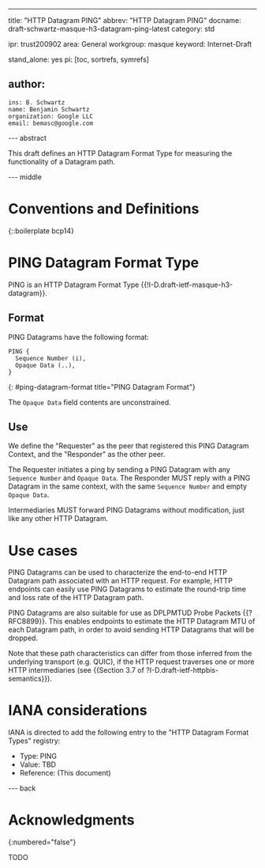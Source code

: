 ---
title: "HTTP Datagram PING"
abbrev: "HTTP Datagram PING"
docname: draft-schwartz-masque-h3-datagram-ping-latest
category: std

ipr: trust200902
area: General
workgroup: masque
keyword: Internet-Draft

stand_alone: yes
pi: [toc, sortrefs, symrefs]

author:
 -
    ins: B. Schwartz
    name: Benjamin Schwartz
    organization: Google LLC
    email: bemasc@google.com


--- abstract

This draft defines an HTTP Datagram Format Type for measuring the functionality of a Datagram path.

--- middle

# Conventions and Definitions

{::boilerplate bcp14}

# PING Datagram Format Type

PING is an HTTP Datagram Format Type {{!I-D.draft-ietf-masque-h3-datagram}}.

## Format

PING Datagrams have the following format:

~~~
PING {
  Sequence Number (i),
  Opaque Data (..),
}
~~~
{: #ping-datagram-format title="PING Datagram Format"}

The `Opaque Data` field contents are unconstrained.

## Use

We define the "Requester" as the peer that registered this PING Datagram Context, and the "Responder" as the other peer.

The Requester initiates a ping by sending a PING Datagram with any `Sequence Number` and `Opaque Data`.  The Responder MUST reply with a PING Datagram in the same context, with the same `Sequence Number` and empty `Opaque Data`.

Intermediaries MUST forward PING Datagrams without modification, just like any other HTTP Datagram.

# Use cases

PING Datagrams can be used to characterize the end-to-end HTTP Datagram path associated with an HTTP request.  For example, HTTP endpoints can easily use PING Datagrams to estimate the round-trip time and loss rate of the HTTP Datagram path.

PING Datagrams are also suitable for use as DPLPMTUD Probe Packets {{?RFC8899}}.  This enables endpoints to estimate the HTTP Datagram MTU of each Datagram path, in order to avoid sending HTTP Datagrams that will be dropped.

Note that these path characteristics can differ from those inferred from the underlying transport (e.g. QUIC), if the HTTP request traverses one or more HTTP intermediaries (see {{Section 3.7 of ?I-D.draft-ietf-httpbis-semantics}}).

# IANA considerations

IANA is directed to add the following entry to the "HTTP Datagram Format Types" registry:

* Type: PING
* Value: TBD
* Reference: (This document)

--- back

# Acknowledgments
{:numbered="false"}

TODO
